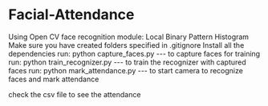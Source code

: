 # Facial-Attendance
Using Open CV face recognition module: Local Binary Pattern Histogram
<br/>Make sure you have created folders specified in .gitignore
Install all the dependencies
run:
python capture_faces.py
 --- to capture faces for training
run:
python train_recognizer.py
 --- to train the recognizer with captured faces
run:
python mark_attendance.py
 --- to start camera to recognize faces and mark attendance

check the csv file to see the attendance
